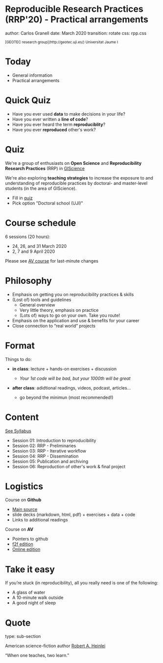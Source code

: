 
Reproducible Research Practices (RRP'20) - Practical arrangements
===
author: Carlos Granell
date: March 2020
transition: rotate
css: rpp.css

<small>
[GEOTEC research group](http://geotec.uji.es/)      
Universitat Jaume I   
</small>


Today
===

- General information 
- Practical arrangements

Quick Quiz
===

- Have you ever used __data__ to make decisions in your life?
- Have you ever written a __line of code__?
- Have you ever heard the term __reproduciblity__?
- Have you ever __reproduced__ other's work?


Quiz
===

We're a group of enthusiasts on __Open Science__ and __Reproducibility Research Practices__ (RRP) in [GIScience](https://o2r.info/reproducible-agile/) 

We're also exploring __teaching strategies__ to increase the exposure to and understanding of reproducible practices by doctoral- and master-level students (in the area of GIScience).

- Fill in [quiz](https://forms.gle/BTmPc5ExhEJNkUtFA)
- Pick option "Doctoral school (UJI)"


Course schedule
===

6 sessions (20 hours):

- 24, 26, and 31 March 2020
- 2, 7 and 9 April 2020

Please see [AV course](https://aulavirtual.uji.es/course/view.php?id=65970) for last-minute changes

Philosophy
===

- Emphasis on getting you on reproducibility practices & skills
- (Lost of) tools and guidelines
  - General overview
  - Very little theory, emphasis on practice
  - (Lots of) ways to go on your own. Take you route!
- Emphasis on the application and use & benefits for your career
- Close connection to “real world” projects

Format
===

Things to do:

- __in class__: lecture + hands-on exercises + discussion  
  - _Your 1st code will be bad, but your 1000th will be great_
  
- __after class__: adidtional readings, videos, podcast, articles… 
  - go beyond the minimun (most recommended!) 

Content 
===

[See Syllabus](https://github.com/cgranell/rrp20/blob/master/content/syllabus.md)
- Session 01: Introduction to reproducibility
- Session 02: RRP - Preliminaries
- Session 03: RRP - Iterative workflow 
- Session 04: RRP - Dissemination
- Session 05: Publication and archiving
- Session 06: Reproduction of other's work & final project

Logistics
===

Course on __Github__
- [Main source](https://github.com/cgranell/rrp20)
- slide decks (markdown, html, pdf) + exercises + data + code
- Links to additional readings

Course on __AV__
- Pointers to github
- [f2f edition](https://aulavirtual.uji.es/course/view.php?id=65970)
- [Online edition](https://aulavirtual.uji.es/course/view.php?id=65980)

Take it easy
===

If you’re stuck (in reproducibility), all you really need is one of the following:
- A glass of water
- A 10-minute walk outside
- A good night of sleep

Quote
===
type: sub-section

American science-fiction author [Robert A. Heinlei](https://en.wikipedia.org/wiki/Robert_A._Heinlein)

<span class="quote">“When one teaches, two learn.”</span>
